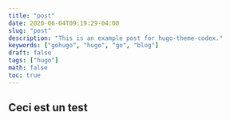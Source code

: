 ```yaml
---
title: "post"
date: 2020-06-04T09:19:29-04:00
slug: "post"
description: "This is an example post for hugo-theme-codex."
keywords: ["gohugo", "hugo", "go", "blog"]
draft: false
tags: ["hugo"]
math: false
toc: true
---
```


## Ceci est un test

